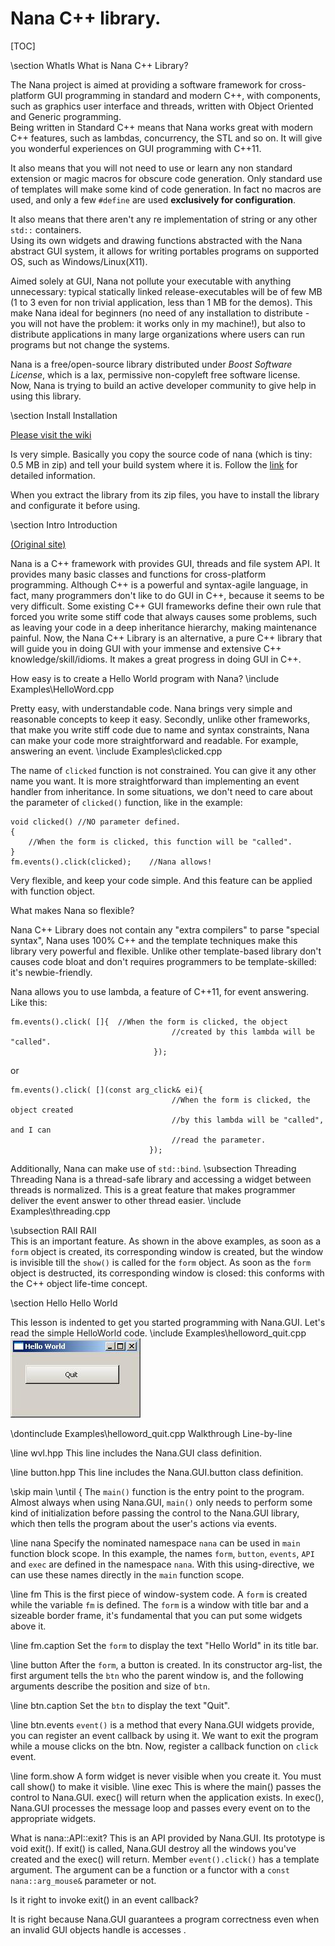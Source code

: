 # Nana C++ library.                

[TOC]

\section WhatIs  What is Nana C++ Library? 

The Nana project is aimed at providing a software framework for cross-platform GUI programming in standard and modern C++, with components, such as graphics user interface and threads, written with Object Oriented and Generic programming.  
Being written in Standard C++ means that Nana works great with modern C++ features, such as lambdas, concurrency, the STL and so on. It will give you wonderful experiences on GUI programming with C++11.   

It also means that you will not need to use or learn any non standard extension or magic macros for obscure code generation. Only standard use of templates will make some kind of code generation. In fact no macros are used, and only a few `#define` are used **exclusively for configuration**.  

It also means that there aren't any re implementation of string or any other `std::` containers.  
Using its own widgets and drawing functions abstracted with the Nana abstract GUI system, it allows for writing portables programs on supported OS, such as Windows/Linux(X11).  

Aimed solely at GUI, Nana not pollute your executable with anything unnecessary: typical statically linked release-executables will be of few MB (1 to 3 even for non trivial application, less than 1 MB for the demos). This make Nana ideal for beginners (no need of any installation to distribute - you will not have the problem: it works only in my machine!), but also to distribute applications in many large organizations where users can run programs but not change the systems.

Nana is a free/open-source library distributed under *Boost Software License*, which is a lax, permissive non-copyleft free software license.   
Now, Nana is trying to build an active developer community to give help in using this library.

\section Install  Installation 


[Please visit the wiki](https://github.com/qPCR4vir/nana-docs/wiki/Installation)  

Is very simple. Basically you copy the source code of nana (which is tiny: 0.5 MB in zip) and tell your build system where it is. Follow the [link](https://github.com/qPCR4vir/nana-docs/wiki/Installation) for detailed information. 

When you extract the library from its zip files, you have to install the library and configurate it before using. 

\section Intro Introduction     

[(Original site)](https://sourceforge.net/p/nanapro/blog/2012/11/preliminary-study-of-nana-c-library/)

Nana is a C++ framework with provides GUI, threads and file system API. 
It provides many basic classes and functions for cross-platform programming.
Although C++ is a powerful and syntax-agile language, in fact, many programmers don't 
like to do GUI in C++, because it seems to be very difficult. Some existing C++ GUI 
frameworks define their own rule that forced you write some stiff code that always causes 
some problems, such as leaving your code in a deep inheritance hierarchy, making maintenance 
painful. Now, the Nana C++ Library is an alternative, a pure C++ library that will guide you 
in doing GUI with your immense and extensive C++ knowledge/skill/idioms. It makes a great 
progress in doing GUI in C++.

How easy is to create a Hello World program with Nana?
\include Examples\HelloWord.cpp

Pretty easy, with understandable code. Nana brings very simple and reasonable concepts 
to keep it easy. Secondly, unlike other frameworks, that make you write stiff code due 
to name and syntax constraints, Nana can make your code more straightforward and readable. 
For example, answering an event.
\include Examples\clicked.cpp

The name of `clicked` function is not constrained. You can give it any other name you want. 
It is more straightforward than implementing an event handler from inheritance. 
In some situations, we don't need to care about the parameter of `clicked()` function, 
like in the example:

	void clicked() //NO parameter defined.
	{
 		//When the form is clicked, this function will be "called".
	}
	fm.events().click(clicked);    //Nana allows!

Very flexible, and keep your code simple. And this feature can be applied with function object.

What makes Nana so flexible?

Nana C++ Library does not contain any "extra compilers" to parse "special syntax", 
Nana uses 100% C++ and the template techniques make this library very powerful and 
flexible. Unlike other template-based library don't causes code bloat 
and don't requires programmers to be template-skilled: it's newbie-friendly.

Nana allows you to use lambda, a feature of C++11, for event answering. Like this:

	fm.events().click( []{	//When the form is clicked, the object  	
			           			        //created by this lambda will be "called".
 						            });

or

	fm.events().click( [](const arg_click& ei){ 
										//When the form is clicked, the object created
 										//by this lambda will be "called", and I can
 										//read the parameter.
 								   });

Additionally, Nana can make use of `std::bind`.
\subsection Threading Threading 
Nana is a thread-safe library and accessing a widget between threads is normalized. 
This is a great feature that makes programmer deliver the event answer to other thread easier.
\include Examples\threading.cpp

\subsection RAII RAII  
This is an important feature. As shown in the above examples, as soon as a `form` object is created, 
its corresponding window is created, but the window is invisible till the `show()` is called 
for the `form` object. As soon as the `form` object is destructed, its corresponding window is 
closed: this conforms with the C++ object life-time concept.

\section Hello Hello World  

This lesson is indented to get you started programming with Nana.GUI. Let's read the simple HelloWorld code. 
\include Examples\helloword_quit.cpp
![Screenshot](Quit.jpg)

\dontinclude Examples\helloword_quit.cpp
Walkthrough Line-by-line

\line wvl.hpp
This line includes the Nana.GUI class definition. 

\line  button.hpp 
This line includes the Nana.GUI.button class definition. 

\skip main
\until {
The `main()` function is the entry point to the program. Almost always when using Nana.GUI, 
`main()` only needs to perform some kind of initialization before passing the control to the Nana.GUI 
library, which then tells the program about the user's actions via events.

\line  nana
Specify the nominated namespace `nana` can be used in `main` function block scope. 
In this example, the names `form`, `button`, `events`, `API` and `exec` are defined in the namespace `nana`. With this using-directive, we can use these names directly in the `main` function scope.

\line  fm 
This is the first piece of window-system code. A `form` is created while the variable `fm` is defined.
The `form` is a window with title bar and a sizeable border frame, it's fundamental that you can put 
some widgets above it. 

\line  fm.caption 
Set the `form` to display the text "Hello World" in its title bar. 

\line button 
After the `form`, a button is created. In its constructor arg-list, the first argument tells 
the `btn` who the parent window is, and the following arguments describe the position and size of `btn`. 

\line btn.caption
Set the `btn` to display the text "Quit". 

\line btn.events
`event()` is a method that every Nana.GUI widgets provide, you can register an event callback 
by using it. We want to exit the program while a mouse clicks on the btn. Now, register a callback
function on `click` event. 

\line form.show
A form widget is never visible when you create it. You must call show() to make it visible. 
\line exec
This is where the main() passes the control to Nana.GUI. exec() will return when the 
application exists. In exec(), Nana.GUI processes the message loop and passes every event 
on to the appropriate widgets. 

What is nana::API::exit? This is an API provided by Nana.GUI. Its prototype is
void exit(). If exit() is called, Nana.GUI destroy all the windows you've created and 
the exec() will return. Member `event().click()` has a template argument. The argument can be a
function or a functor with a  `const nana::arg_mouse&` parameter or not. 

Is it right to invoke exit() in an event callback? 

It is right because Nana.GUI guarantees a program correctness even when an invalid GUI objects handle is accesses .









